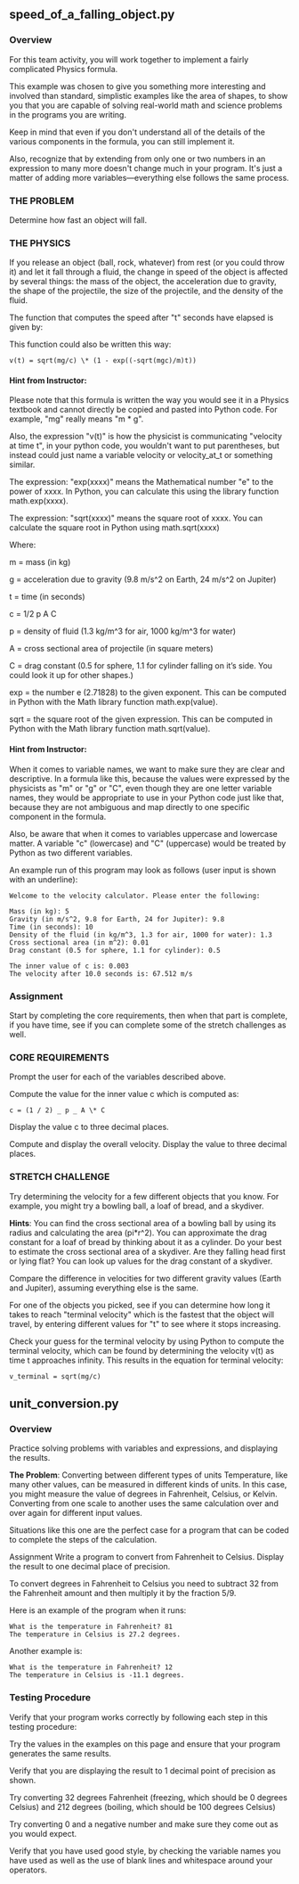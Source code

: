 ## speed_of_a_falling_object.py

### Overview

For this team activity, you will work together to implement a fairly complicated Physics formula.

This example was chosen to give you something more interesting and involved than standard, simplistic examples like the area of shapes, to show you that you are capable of solving real-world math and science problems in the programs you are writing.

Keep in mind that even if you don't understand all of the details of the various components in the formula, you can still implement it.

Also, recognize that by extending from only one or two numbers in an expression to many more doesn't change much in your program. It's just a matter of adding more variables—everything else follows the same process.

### THE PROBLEM

Determine how fast an object will fall.

### THE PHYSICS

If you release an object (ball, rock, whatever) from rest (or you could throw it) and let it fall through a fluid, the change in speed of the object is affected by several things: the mass of the object, the acceleration due to gravity, the shape of the projectile, the size of the projectile, and the density of the fluid.

The function that computes the speed after "t" seconds have elapsed is given by:

This function could also be written this way:

```
v(t) = sqrt(mg/c) \* (1 - exp((-sqrt(mgc)/m)t))
```

#### Hint from Instructor:

Please note that this formula is written the way you would see it in a Physics textbook and cannot directly be copied and pasted into Python code. For example, "mg" really means "m \* g".

Also, the expression "v(t)" is how the physicist is communicating "velocity at time t", in your python code, you wouldn't want to put parentheses, but instead could just name a variable velocity or velocity_at_t or something similar.

The expression: "exp(xxxx)" means the Mathematical number "e" to the power of xxxx. In Python, you can calculate this using the library function math.exp(xxxx).

The expression: "sqrt(xxxx)" means the square root of xxxx. You can calculate the square root in Python using math.sqrt(xxxx)

Where:

m = mass (in kg)

g = acceleration due to gravity (9.8 m/s^2 on Earth, 24 m/s^2 on Jupiter)

t = time (in seconds)

c = 1/2 p A C

p = density of fluid (1.3 kg/m^3 for air, 1000 kg/m^3 for water)

A = cross sectional area of projectile (in square meters)

C = drag constant (0.5 for sphere, 1.1 for cylinder falling on it’s side. You could look it up for other shapes.)

exp = the number e (2.71828) to the given exponent. This can be computed in Python with the Math library function math.exp(value).

sqrt = the square root of the given expression. This can be computed in Python with the Math library function math.sqrt(value).

#### Hint from Instructor:

When it comes to variable names, we want to make sure they are clear and descriptive. In a formula like this, because the values were expressed by the physicists as "m" or "g" or "C", even though they are one letter variable names, they would be appropriate to use in your Python code just like that, because they are not ambiguous and map directly to one specific component in the formula.

Also, be aware that when it comes to variables uppercase and lowercase matter. A variable "c" (lowercase) and "C" (uppercase) would be treated by Python as two different variables.

An example run of this program may look as follows (user input is shown with an underline):

```
Welcome to the velocity calculator. Please enter the following:

Mass (in kg): 5
Gravity (in m/s^2, 9.8 for Earth, 24 for Jupiter): 9.8
Time (in seconds): 10
Density of the fluid (in kg/m^3, 1.3 for air, 1000 for water): 1.3
Cross sectional area (in m^2): 0.01
Drag constant (0.5 for sphere, 1.1 for cylinder): 0.5

The inner value of c is: 0.003
The velocity after 10.0 seconds is: 67.512 m/s
```

### Assignment

Start by completing the core requirements, then when that part is complete, if you have time, see if you can complete some of the stretch challenges as well.

### CORE REQUIREMENTS

Prompt the user for each of the variables described above.

Compute the value for the inner value c which is computed as:

```
c = (1 / 2) _ p _ A \* C
```

Display the value c to three decimal places.

Compute and display the overall velocity. Display the value to three decimal places.

### STRETCH CHALLENGE

Try determining the velocity for a few different objects that you know. For example, you might try a bowling ball, a loaf of bread, and a skydiver.

**Hints**: You can find the cross sectional area of a bowling ball by using its radius and calculating the area (pi\*r^2). You can approximate the drag constant for a loaf of bread by thinking about it as a cylinder. Do your best to estimate the cross sectional area of a skydiver. Are they falling head first or lying flat? You can look up values for the drag constant of a skydiver.

Compare the difference in velocities for two different gravity values (Earth and Jupiter), assuming everything else is the same.

For one of the objects you picked, see if you can determine how long it takes to reach "terminal velocity" which is the fastest that the object will travel, by entering different values for "t" to see where it stops increasing.

Check your guess for the terminal velocity by using Python to compute the terminal velocity, which can be found by determining the velocity v(t) as time t approaches infinity. This results in the equation for terminal velocity:

```
v_terminal = sqrt(mg/c)
```

## unit_conversion.py

### Overview

Practice solving problems with variables and expressions, and displaying the results.

**The Problem**: Converting between different types of units
Temperature, like many other values, can be measured in different kinds of units. In this case, you might measure the value of degrees in Fahrenheit, Celsius, or Kelvin. Converting from one scale to another uses the same calculation over and over again for different input values.

Situations like this one are the perfect case for a program that can be coded to complete the steps of the calculation.

Assignment
Write a program to convert from Fahrenheit to Celsius. Display the result to one decimal place of precision.

To convert degrees in Fahrenheit to Celsius you need to subtract 32 from the Fahrenheit amount and then multiply it by the fraction 5/9.

Here is an example of the program when it runs:

```
What is the temperature in Fahrenheit? 81
The temperature in Celsius is 27.2 degrees.
```

Another example is:

```
What is the temperature in Fahrenheit? 12
The temperature in Celsius is -11.1 degrees.
```

### Testing Procedure

Verify that your program works correctly by following each step in this testing procedure:

Try the values in the examples on this page and ensure that your program generates the same results.

Verify that you are displaying the result to 1 decimal point of precision as shown.

Try converting 32 degrees Fahrenheit (freezing, which should be 0 degrees Celsius) and 212 degrees (boiling, which should be 100 degrees Celsius)

Try converting 0 and a negative number and make sure they come out as you would expect.

Verify that you have used good style, by checking the variable names you have used as well as the use of blank lines and whitespace around your operators.
